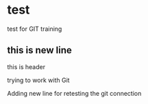 # test
test for GIT training
## this is new line
<h>this is header</h>

trying to work with Git

Adding new line for retesting the git connection
